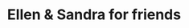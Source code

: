 ---
title: "Ellen & Sandra for friends"
url: /barsinghausen/ellen-und-sandra-for-friends/
shop: Kleidung
---